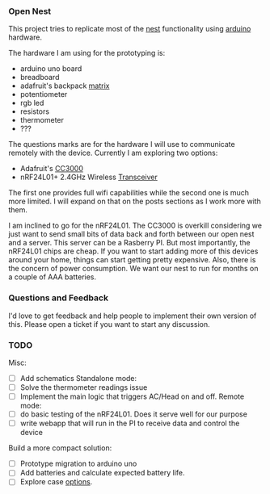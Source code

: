 ### Open Nest

This project tries to replicate most of the [nest](www.nest.com) functionality
using [arduino](https://www.arduino.cc) hardware.

The hardware I am using for the prototyping is:

- arduino uno board
- breadboard
- adafruit's backpack [matrix](https://www.adafruit.com/products/872)
- potentiometer
- rgb led
- resistors
- thermometer
- ???

The questions marks are for the hardware I will use to communicate remotely with the
device. Currently I am exploring two options:

- Adafruit's [CC3000](https://www.adafruit.com/products/1469)
- nRF24L01+ 2.4GHz Wireless [Transceiver](http://www.amazon.com/nRF24L01-Wireless-Transceiver-Arduino-Compatible/dp/B00E594ZX0/ref=sr_1_1?ie=UTF8&qid=1441073822&sr=8-1&keywords=arduino+wireless)

The first one provides full wifi capabilities while the second one is much more
limited. I will expand on that on the posts sections as I work more with them.

I am inclined to go for the nRF24L01. The CC3000 is overkill considering we just
want to send small bits of data back and forth between our open nest and a server.
This server can be a Rasberry PI. But most importantly, the nRF24L01 chips are
cheap. If you want to start adding more of this devices around your home, things
can start getting pretty expensive. Also, there is the concern of power consumption.
We want our nest to run for months on a couple of AAA batteries.

### Questions and Feedback

I'd love to get feedback and help people to implement their own version of this. Please
open a ticket if you want to start any discussion.

### TODO

Misc:
  - [ ] Add schematics
Standalone mode:
  - [ ] Solve the thermometer readings issue
  - [ ] Implement the main logic that triggers AC/Head on and off.
Remote mode:
  - [ ] do basic testing of the nRF24L01. Does it serve well for our purpose
  - [ ] write webapp that will run in the PI to receive data and control the device

Build a more compact solution:
  - [ ] Prototype migration to arduino uno
  - [ ] Add batteries and calculate expected battery life.
  - [ ] Explore case [options](http://blog.particle.io/2014/01/17/open-source-thermostat/).
